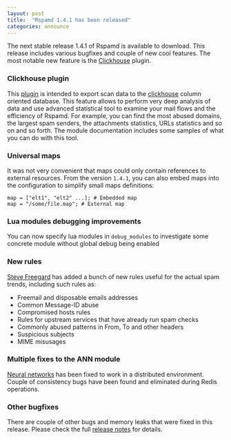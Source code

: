 ```yaml
---
layout: post
title:  "Rspamd 1.4.1 has been released"
categories: announce
---
```


The next stable release 1.4.1 of Rspamd is available to download. This release includes various bugfixes and couple of new cool features. The most notable new feature is the [Clickhouse](/doc/modules/clickhouse.html) plugin.

### Clickhouse plugin

This [plugin](/doc/modules/clickhouse.html) is intended to export scan data to the [clickhouse](https://clickhouse.yandex) column oriented database. This feature allows to perform very deep analysis of data and use advanced statistical tool to examine your mail flows and the efficiency of Rspamd. For example, you can find the most abused domains, the largest spam senders, the attachments statistics, URLs statistics and so on and so forth. The module documentation includes some samples of what you can do with this tool.

### Universal maps

It was not very convenient that maps could only contain references to external resources. From the version `1.4.1`, you can also embed maps into the configuration to simplify small maps definitions:

~~~ucl
map = ["elt1", "elt2" ...]; # Embedded map
map = "/some/file.map"; # External map
~~~

### Lua modules debugging improvements

You can now specify lua modules in `debug_modules` to investigate some concrete module without global debug being enabled

### New rules

[Steve Freegard](https://github.com/smfreegard) has added a bunch of new rules useful for the actual spam trends, including such rules as:

* Freemail and disposable emails addresses
* Common Message-ID abuse
* Compromised hosts rules
* Rules for upstream services that have already run spam checks
* Commonly abused patterns in From, To and other headers
* Suspicious subjects
* MIME misusages

### Multiple fixes to the ANN module

[Neural networks](/doc/modules/fann.html) has been fixed to work in a distributed environment. Couple of consistency bugs have been found and eliminated during Redis operations.

### Other bugfixes

There are couple of other bugs and memory leaks that were fixed in this release. Please check the full [release notes](https://github.com/vstakhov/rspamd/releases/tag/1.4.1) for details.